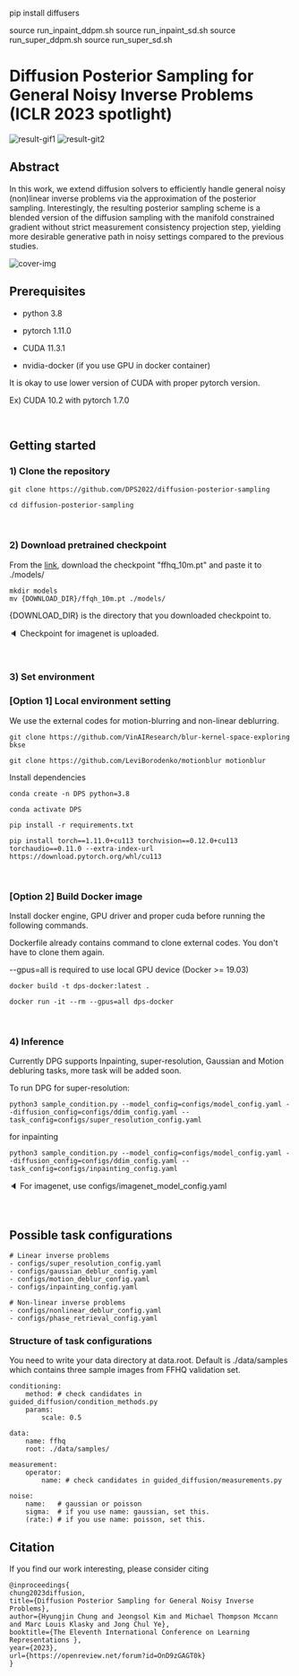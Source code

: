 pip install diffusers

source run_inpaint_ddpm.sh
source run_inpaint_sd.sh
source run_super_ddpm.sh
source run_super_sd.sh




# Diffusion Posterior Sampling for General Noisy Inverse Problems (ICLR 2023 spotlight)

![result-gif1](./figures/motion_blur.gif)
![result-git2](./figures/super_resolution.gif)
<!-- See more results in the [project-page](https://jeongsol-kim.github.io/dps-project-page) -->

## Abstract
In this work, we extend diffusion solvers to efficiently handle general noisy (non)linear inverse problems via the approximation of the posterior sampling. Interestingly, the resulting posterior sampling scheme is a blended version of the diffusion sampling with the manifold constrained gradient without strict measurement consistency projection step, yielding more desirable generative path in noisy settings compared to the previous studies.

![cover-img](./figures/cover.jpg)


## Prerequisites
- python 3.8

- pytorch 1.11.0

- CUDA 11.3.1

- nvidia-docker (if you use GPU in docker container)

It is okay to use lower version of CUDA with proper pytorch version.

Ex) CUDA 10.2 with pytorch 1.7.0

<br />

## Getting started

### 1) Clone the repository

```
git clone https://github.com/DPS2022/diffusion-posterior-sampling

cd diffusion-posterior-sampling
```

<br />

### 2) Download pretrained checkpoint
From the [link](https://drive.google.com/drive/folders/1jElnRoFv7b31fG0v6pTSQkelbSX3xGZh?usp=sharing), download the checkpoint "ffhq_10m.pt" and paste it to ./models/
```
mkdir models
mv {DOWNLOAD_DIR}/ffqh_10m.pt ./models/
```
{DOWNLOAD_DIR} is the directory that you downloaded checkpoint to.

:speaker: Checkpoint for imagenet is uploaded.

<br />


### 3) Set environment
### [Option 1] Local environment setting

We use the external codes for motion-blurring and non-linear deblurring.

```
git clone https://github.com/VinAIResearch/blur-kernel-space-exploring bkse

git clone https://github.com/LeviBorodenko/motionblur motionblur
```

Install dependencies

```
conda create -n DPS python=3.8

conda activate DPS

pip install -r requirements.txt

pip install torch==1.11.0+cu113 torchvision==0.12.0+cu113 torchaudio==0.11.0 --extra-index-url https://download.pytorch.org/whl/cu113
```

<br />

### [Option 2] Build Docker image

Install docker engine, GPU driver and proper cuda before running the following commands.

Dockerfile already contains command to clone external codes. You don't have to clone them again.

--gpus=all is required to use local GPU device (Docker >= 19.03)

```
docker build -t dps-docker:latest .

docker run -it --rm --gpus=all dps-docker
```

<br />

### 4) Inference

Currently DPG supports Inpainting, super-resolution, Gaussian and Motion debluring tasks, more task will be added soon.

To run DPG for super-resolution:


```
python3 sample_condition.py --model_config=configs/model_config.yaml --diffusion_config=configs/ddim_config.yaml --task_config=configs/super_resolution_config.yaml
```

for inpainting

```
python3 sample_condition.py --model_config=configs/model_config.yaml --diffusion_config=configs/ddim_config.yaml --task_config=configs/inpainting_config.yaml
```

:speaker: For imagenet, use configs/imagenet_model_config.yaml

<br />

## Possible task configurations

```
# Linear inverse problems
- configs/super_resolution_config.yaml
- configs/gaussian_deblur_config.yaml
- configs/motion_deblur_config.yaml
- configs/inpainting_config.yaml

# Non-linear inverse problems
- configs/nonlinear_deblur_config.yaml
- configs/phase_retrieval_config.yaml
```

### Structure of task configurations
You need to write your data directory at data.root. Default is ./data/samples which contains three sample images from FFHQ validation set.

```
conditioning:
    method: # check candidates in guided_diffusion/condition_methods.py
    params:
        scale: 0.5

data:
    name: ffhq
    root: ./data/samples/

measurement:
    operator:
        name: # check candidates in guided_diffusion/measurements.py

noise:
    name:   # gaussian or poisson
    sigma:  # if you use name: gaussian, set this.
    (rate:) # if you use name: poisson, set this.
```

## Citation
If you find our work interesting, please consider citing

```
@inproceedings{
chung2023diffusion,
title={Diffusion Posterior Sampling for General Noisy Inverse Problems},
author={Hyungjin Chung and Jeongsol Kim and Michael Thompson Mccann and Marc Louis Klasky and Jong Chul Ye},
booktitle={The Eleventh International Conference on Learning Representations },
year={2023},
url={https://openreview.net/forum?id=OnD9zGAGT0k}
}
```

